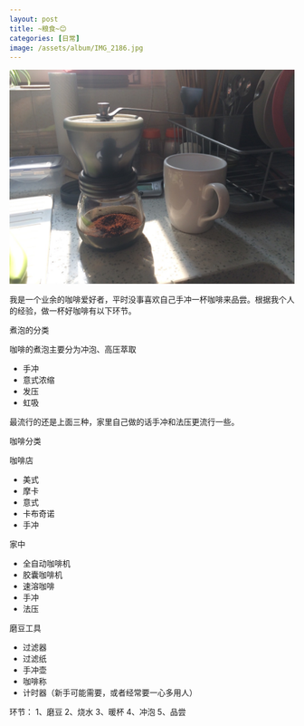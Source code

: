 ```yaml
---
layout: post
title: ~粮食~😊
categories: [日常]
image: /assets/album/IMG_2186.jpg
---
```


![1](/assets/album/IMG_2186.jpg)

我是一个业余的咖啡爱好者，平时没事喜欢自己手冲一杯咖啡来品尝。根据我个人的经验，做一杯好咖啡有以下环节。

煮泡的分类

咖啡的煮泡主要分为冲泡、高压萃取

* 手冲
* 意式浓缩
* 发压
* 虹吸

最流行的还是上面三种，家里自己做的话手冲和法压更流行一些。

咖啡分类

咖啡店

* 美式
* 摩卡
* 意式
* 卡布奇诺
* 手冲

家中

* 全自动咖啡机
* 胶囊咖啡机
* 速溶咖啡
* 手冲
* 法压

磨豆工具
* 过滤器
* 过滤纸
* 手冲壶
* 咖啡称
* 计时器（新手可能需要，或者经常要一心多用人）


环节：
1、磨豆
2、烧水
3、暖杯
4、冲泡
5、品尝
